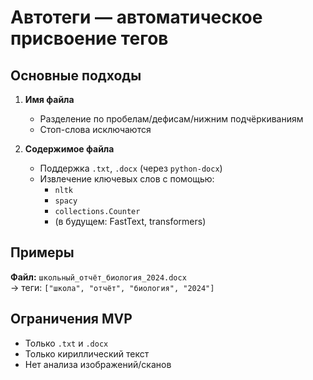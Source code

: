 # Автотеги — автоматическое присвоение тегов

## Основные подходы

1. **Имя файла**
   - Разделение по пробелам/дефисам/нижним подчёркиваниям
   - Стоп-слова исключаются

2. **Содержимое файла**
   - Поддержка `.txt`, `.docx` (через `python-docx`)
   - Извлечение ключевых слов с помощью:
     - `nltk`
     - `spacy`
     - `collections.Counter`
     - (в будущем: FastText, transformers)

## Примеры

**Файл:** `школьный_отчёт_биология_2024.docx`  
→ теги: `["школа", "отчёт", "биология", "2024"]`

## Ограничения MVP

- Только `.txt` и `.docx`
- Только кириллический текст
- Нет анализа изображений/сканов

